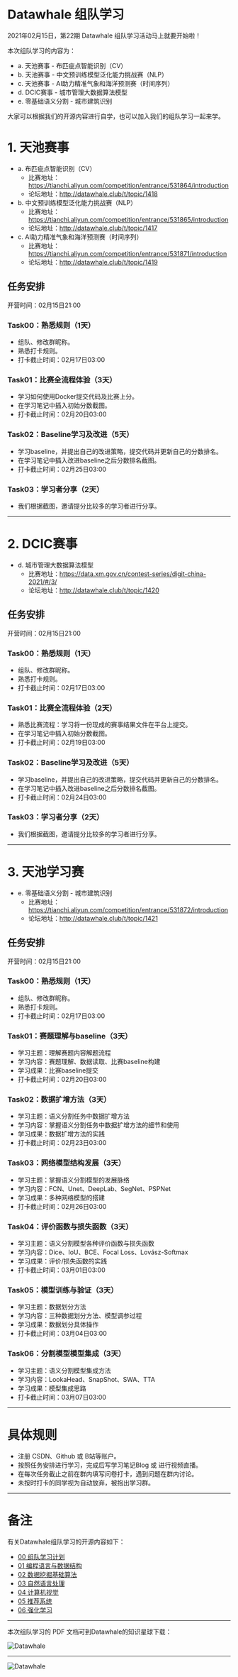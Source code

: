 ﻿
# Datawhale 组队学习

2021年02月15日，第22期 Datawhale 组队学习活动马上就要开始啦！

本次组队学习的内容为：

- a. 天池赛事 - 布匹疵点智能识别（CV）
- b. 天池赛事 - 中文预训练模型泛化能力挑战赛（NLP）
- c. 天池赛事 - AI助力精准气象和海洋预测赛（时间序列）
- d. DCIC赛事 - 城市管理大数据算法模型
- e. 零基础语义分割 - 城市建筑识别


大家可以根据我们的开源内容进行自学，也可以加入我们的组队学习一起来学。



# 1. 天池赛事

- a. 布匹疵点智能识别（CV）
	- 比赛地址：https://tianchi.aliyun.com/competition/entrance/531864/introduction
	- 论坛地址：http://datawhale.club/t/topic/1418
- b. 中文预训练模型泛化能力挑战赛（NLP）
	- 比赛地址：https://tianchi.aliyun.com/competition/entrance/531865/introduction
	- 论坛地址：http://datawhale.club/t/topic/1417
- c. AI助力精准气象和海洋预测赛（时间序列）
	- 比赛地址：https://tianchi.aliyun.com/competition/entrance/531871/introduction
	- 论坛地址：http://datawhale.club/t/topic/1419

## 任务安排

开营时间：02月15日21:00

### Task00：熟悉规则（1天）

- 组队、修改群昵称。
- 熟悉打卡规则。
- 打卡截止时间：02月17日03:00

### Task01：比赛全流程体验（3天）

- 学习如何使用Docker提交代码及比赛上分。
- 在学习笔记中插入初始分数截图。
- 打卡截止时间：02月20日03:00


### Task02：Baseline学习及改进（5天）

- 学习baseline，并提出自己的改进策略，提交代码并更新自己的分数排名。
- 在学习笔记中插入改进baseline之后分数排名截图。
- 打卡截止时间：02月25日03:00


### Task03：学习者分享（2天）

- 我们根据截图，邀请提分比较多的学习者进行分享。


---
# 2. DCIC赛事



- d. 城市管理大数据算法模型
	- 比赛地址：https://data.xm.gov.cn/contest-series/digit-china-2021/#/3/
	- 论坛地址：http://datawhale.club/t/topic/1420

## 任务安排

开营时间：02月15日21:00

### Task00：熟悉规则（1天）

- 组队、修改群昵称。
- 熟悉打卡规则。
- 打卡截止时间：02月17日03:00

### Task01：比赛全流程体验（2天）

- 熟悉比赛流程：学习将一份现成的赛事结果文件在平台上提交。
- 在学习笔记中插入初始分数截图。
- 打卡截止时间：02月19日03:00

### Task02：Baseline学习及改进（5天）

- 学习baseline，并提出自己的改进策略，提交代码并更新自己的分数排名。
- 在学习笔记中插入改进baseline之后分数排名截图。
- 打卡截止时间：02月24日03:00

### Task03：学习者分享（2天）

- 我们根据截图，邀请提分比较多的学习者进行分享。



---

# 3. 天池学习赛

- e. 零基础语义分割 - 城市建筑识别
	- 比赛地址：https://tianchi.aliyun.com/competition/entrance/531872/introduction
	- 论坛地址：http://datawhale.club/t/topic/1421

## 任务安排


开营时间：02月15日21:00

### Task00：熟悉规则（1天）

- 组队、修改群昵称。
- 熟悉打卡规则。
- 打卡截止时间：02月17日03:00

### Task01：赛题理解与baseline（3天）
- 学习主题：理解赛题内容解题流程
- 学习内容：赛题理解、数据读取、比赛baseline构建
- 学习成果：比赛baseline提交
- 打卡截止时间：02月20日03:00

### Task02：数据扩增方法（3天）
- 学习主题：语义分割任务中数据扩增方法
- 学习内容：掌握语义分割任务中数据扩增方法的细节和使用
- 学习成果：数据扩增方法的实践
- 打卡截止时间：02月23日03:00


### Task03：网络模型结构发展（3天）
- 学习主题：掌握语义分割模型的发展脉络
- 学习内容：FCN、Unet、DeepLab、SegNet、PSPNet
- 学习成果：多种网络模型的搭建
- 打卡截止时间：02月26日03:00


### Task04：评价函数与损失函数（3天）
- 学习主题：语义分割模型各种评价函数与损失函数
- 学习内容：Dice、IoU、BCE、Focal Loss、Lovász-Softmax
- 学习成果：评价/损失函数的实践
- 打卡截止时间：03月01日03:00

### Task05：模型训练与验证（3天）
- 学习主题：数据划分方法
- 学习内容：三种数据划分方法、模型调参过程
- 学习成果：数据划分具体操作
- 打卡截止时间：03月04日03:00


### Task06：分割模型模型集成（3天）
- 学习主题：语义分割模型集成方法
- 学习内容：LookaHead、SnapShot、SWA、TTA
- 学习成果：模型集成思路
- 打卡截止时间：03月07日03:00

---
# 具体规则
- 注册 CSDN、Github 或 B站等账户。
- 按照任务安排进行学习，完成后写学习笔记Blog 或 进行视频直播。
- 在每次任务截止之前在群内填写问卷打卡，遇到问题在群内讨论。
- 未按时打卡的同学视为自动放弃，被抱出学习群。


---
# 备注

有关Datawhale组队学习的开源内容如下：

- [00 组队学习计划](https://github.com/datawhalechina/team-learning)
- [01 编程语言与数据结构](https://github.com/datawhalechina/team-learning-program)
- [02 数据挖掘基础算法](https://github.com/datawhalechina/team-learning-data-mining)
- [03 自然语言处理](https://github.com/datawhalechina/team-learning-nlp)
- [04 计算机视觉](https://github.com/datawhalechina/team-learning-cv)
- [05 推荐系统](https://github.com/datawhalechina/team-learning-rs)
- [06 强化学习](https://github.com/datawhalechina/team-learning-rl)



---
本次组队学习的 PDF 文档可到Datawhale的知识星球下载：

![Datawhale](https://img-blog.csdnimg.cn/2020072621074658.png)


---
![Datawhale](https://img-blog.csdnimg.cn/20200726211045814.png)







